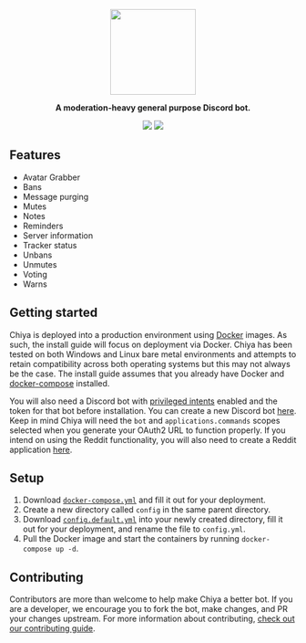 <p align="center">
<img width="150" height="150" src="https://i.imgur.com/Lkqobis.png">
</p>

<p align="center">
<b>A moderation-heavy general purpose Discord bot.</b>
</p>

<p align="center">
<a href="https://discord.gg/snackbox"><img src="https://img.shields.io/discord/974468300304171038?label=Discord&logo=discord"></a> <a href="https://github.com/snaacky/chiya/actions"><img src="https://github.com/snaacky/chiya/workflows/Docker/badge.svg?branch=master"></a>
</p>

## Features
* Avatar Grabber
* Bans
* Message purging
* Mutes
* Notes
* Reminders
* Server information
* Tracker status
* Unbans
* Unmutes
* Voting
* Warns

## Getting started

Chiya is deployed into a production environment using [Docker](https://docs.docker.com/engine/reference/run/) images. As such, the install guide will focus on deployment via Docker. Chiya has been tested on both Windows and Linux bare metal environments and attempts to retain compatibility across both operating systems but this may not always be the case. The install guide assumes that you already have Docker and [docker-compose](https://docs.docker.com/compose/) installed.

You will also need a Discord bot with [privileged intents](https://discordpy.readthedocs.io/en/stable/intents.html) enabled and the token for that bot before installation. You can create a new Discord bot [here](https://discord.com/developers/). Keep in mind Chiya will need the `bot` and `applications.commands` scopes selected when you generate your OAuth2 URL to function properly. If you intend on using the Reddit functionality, you will also need to create a Reddit application [here](https://www.reddit.com/prefs/apps/).

## Setup

1. Download [`docker-compose.yml`](https://github.com/Snaacky/chiya/blob/master/docker-compose.yml) and fill it out for your deployment. 
2. Create a new directory called `config` in the same parent directory.  
3. Download [`config.default.yml`](https://github.com/Snaacky/chiya/blob/master/config.default.yml) into your newly created directory, fill it out for your deployment, and rename the file to `config.yml`.
4. Pull the Docker image and start the containers by running `docker-compose up -d`.

## Contributing

Contributors are more than welcome to help make Chiya a better bot. If you are a developer, we encourage you to fork the bot, make changes, and PR your changes upstream. For more information about contributing, [check out our contributing guide](https://github.com/Snaacky/chiya/blob/readme-rework/CONTRIBUTING.md).
